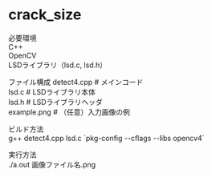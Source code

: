 # crack_size
必要環境  
C++  
OpenCV  
LSDライブラリ（lsd.c, lsd.h）  

ファイル構成
detect4.cpp      # メインコード  
lsd.c            # LSDライブラリ本体  
lsd.h            # LSDライブラリヘッダ  
example.png      # （任意）入力画像の例  

ビルド方法  
g++ detect4.cpp lsd.c  \`pkg-config --cflags --libs opencv4\`  

実行方法  
./a.out 画像ファイル名.png
